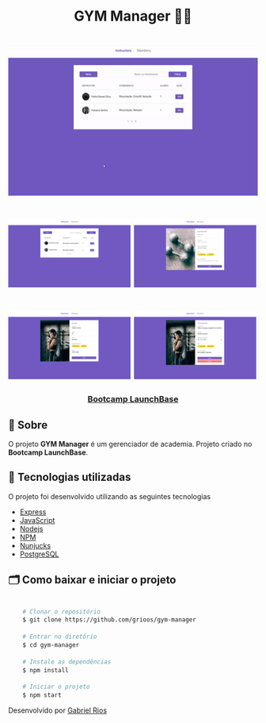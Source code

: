 <h1 align="center">
    GYM Manager 🏋️‍♂️
</h1>

<h1 align="center">
    <img src="/github/gym-manager.gif" height="50%">
</h1>

<h1>
    <img src="github/home-instructors.PNG"  width="49%" height"100%">
    <img src="github/create-instructors.PNG"  width="49%" height"100%">
</h1>

<h1>
    <img src="./github/show-instructors.PNG" width="49%" height"100%">
    <img src="./github/edit-instructors.PNG" width="49%" height"100%">
</h1>

<h3 align="center">
    <a href="https://rocketseat.com.br/launchbase">Bootcamp LaunchBase</a>
<h3 >

## 🔖 Sobre

O projeto **GYM  Manager** é um gerenciador de academia. Projeto criado no  **Bootcamp LaunchBase**.


## 🚀 Tecnologias utilizadas

O projeto foi desenvolvido utilizando as seguintes tecnologias

- [Express](https://expressjs.com/pt-br/)
- [JavaScript](https://www.javascript.com/)
- [Nodejs](https://nodejs.org/en/)
- [NPM](https://www.npmjs.com/)
- [Nunjucks](https://mozilla.github.io/nunjucks/)
- [PostgreSQL](https://www.postgresql.org/)

## 🗂 Como baixar e iniciar o projeto

```bash

    # Clonar o repositório
    $ git clone https://github.com/grioos/gym-manager

    # Entrar no diretório
    $ cd gym-manager

    # Instale as dependências
    $ npm install
    
    # Iniciar o projeto
    $ npm start
```

Desenvolvido por [Gabriel Rios](https://www.linkedin.com/in/grioos/)
